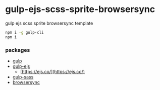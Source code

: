 # gulp-ejs-scss-sprite-browsersync
gulp ejs scss sprite browsersync template

```sh
npm i -g gulp-cli
npm i
```

### packages
- [gulp](https://gulpjs.com/)
- [gulp-ejs](https://github.com/rogeriopvl/gulp-ejs)
  - [https://ejs.co/](https://ejs.co/)
- [gulp-sass](https://github.com/dlmanning/gulp-sass)
- [browsersync](https://browsersync.io/)